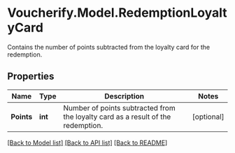 # Voucherify.Model.RedemptionLoyaltyCard
Contains the number of points subtracted from the loyalty card for the redemption.

## Properties

Name | Type | Description | Notes
------------ | ------------- | ------------- | -------------
**Points** | **int** | Number of points subtracted from the loyalty card as a result of the redemption. | [optional] 

[[Back to Model list]](../../README.md#documentation-for-models) [[Back to API list]](../../README.md#documentation-for-api-endpoints) [[Back to README]](../../README.md)

